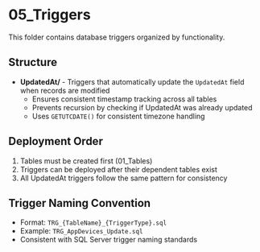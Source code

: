 # 05_Triggers

This folder contains database triggers organized by functionality.

## Structure

- **UpdatedAt/** - Triggers that automatically update the `UpdatedAt` field when records are modified
  - Ensures consistent timestamp tracking across all tables
  - Prevents recursion by checking if UpdatedAt was already updated
  - Uses `GETUTCDATE()` for consistent timezone handling

## Deployment Order

1. Tables must be created first (01_Tables)
2. Triggers can be deployed after their dependent tables exist
3. All UpdatedAt triggers follow the same pattern for consistency

## Trigger Naming Convention

- Format: `TRG_{TableName}_{TriggerType}.sql`
- Example: `TRG_AppDevices_Update.sql`
- Consistent with SQL Server trigger naming standards